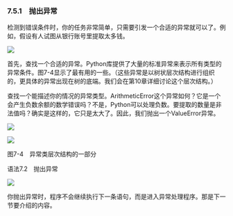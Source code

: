    

### 7.5.1　抛出异常

检测到错误条件时，你的任务非常简单，只需要引发一个合适的异常就可以了。例如，假设有人试图从银行账号里提取太多钱。

![](../Images/image06943.gif)

首先，查找一个合适的异常。Python库提供了大量的标准异常来表示所有类型的异常条件。图7-4显示了最有用的一些。（这些异常是以树状层次结构进行组织的，更具体的异常出现在树的底端。我们会在第10章详细讨论这个层次结构。）

查找一个能描述你的情况的异常类型。ArithmeticError这个异常如何？它是一个会产生负数余额的数学错误吗？不是，Python可以处理负数。要提取的数量是非法值吗？确实是这样的，它只是太大了。因此，我们抛出一个ValueError异常。

![](../Images/image06944.gif)

![](0-Assets/Epubook/程序员编程语言经典合集（计算机科学丛书5册套装），javapython编程语言含经典教材龙书《编译原理》%20(Bruce%20Eckel%20%20Alfred%20V.%20Aho%20%20Monica%20S.%20Lam%20etc.)%20(Z-Library)/images/image06945.jpeg)

图7-4　异常类层次结构的一部分

语法7.2　抛出异常

![](0-Assets/Epubook/程序员编程语言经典合集（计算机科学丛书5册套装），javapython编程语言含经典教材龙书《编译原理》%20(Bruce%20Eckel%20%20Alfred%20V.%20Aho%20%20Monica%20S.%20Lam%20etc.)%20(Z-Library)/images/image06946.jpeg)

你抛出异常时，程序不会继续执行下一条语句，而是进入异常处理程序。那是下一节要介绍的内容。